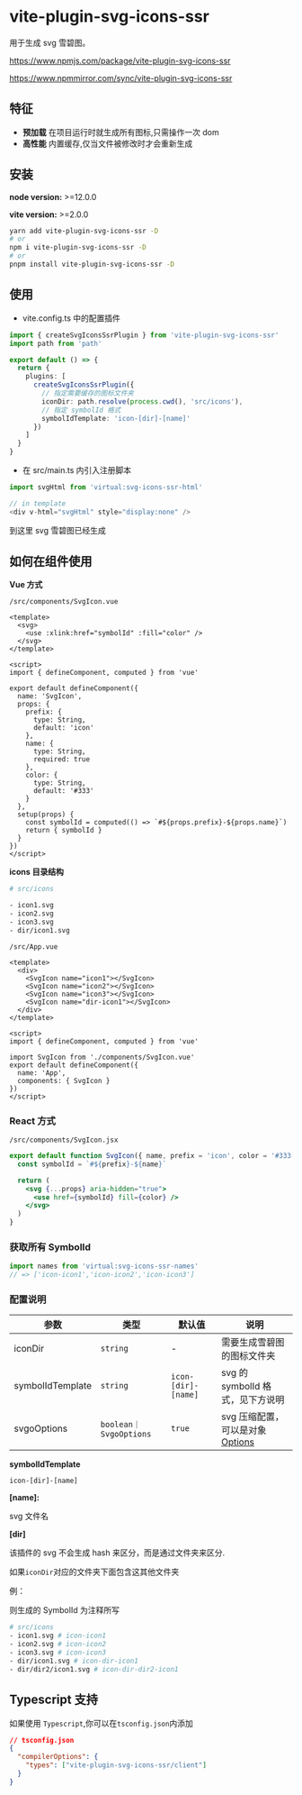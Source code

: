 # vite-plugin-svg-icons-ssr

用于生成 svg 雪碧图。

https://www.npmjs.com/package/vite-plugin-svg-icons-ssr

https://www.npmmirror.com/sync/vite-plugin-svg-icons-ssr

## 特征

- **预加载** 在项目运行时就生成所有图标,只需操作一次 dom
- **高性能** 内置缓存,仅当文件被修改时才会重新生成

## 安装

**node version:** >=12.0.0

**vite version:** >=2.0.0

```bash
yarn add vite-plugin-svg-icons-ssr -D
# or
npm i vite-plugin-svg-icons-ssr -D
# or
pnpm install vite-plugin-svg-icons-ssr -D
```

## 使用

- vite.config.ts 中的配置插件

```ts
import { createSvgIconsSsrPlugin } from 'vite-plugin-svg-icons-ssr'
import path from 'path'

export default () => {
  return {
    plugins: [
      createSvgIconsSsrPlugin({
        // 指定需要缓存的图标文件夹
        iconDir: path.resolve(process.cwd(), 'src/icons'),
        // 指定 symbolId 格式
        symbolIdTemplate: 'icon-[dir]-[name]'
      })
    ]
  }
}
```

- 在 src/main.ts 内引入注册脚本

```ts
import svgHtml from 'virtual:svg-icons-ssr-html'

// in template
<div v-html="svgHtml" style="display:none" />
```

到这里 svg 雪碧图已经生成

## 如何在组件使用

**Vue 方式**

`/src/components/SvgIcon.vue`

```vue
<template>
  <svg>
    <use :xlink:href="symbolId" :fill="color" />
  </svg>
</template>

<script>
import { defineComponent, computed } from 'vue'

export default defineComponent({
  name: 'SvgIcon',
  props: {
    prefix: {
      type: String,
      default: 'icon'
    },
    name: {
      type: String,
      required: true
    },
    color: {
      type: String,
      default: '#333'
    }
  },
  setup(props) {
    const symbolId = computed(() => `#${props.prefix}-${props.name}`)
    return { symbolId }
  }
})
</script>
```

**icons 目录结构**

```bash
# src/icons

- icon1.svg
- icon2.svg
- icon3.svg
- dir/icon1.svg
```

`/src/App.vue`

```vue
<template>
  <div>
    <SvgIcon name="icon1"></SvgIcon>
    <SvgIcon name="icon2"></SvgIcon>
    <SvgIcon name="icon3"></SvgIcon>
    <SvgIcon name="dir-icon1"></SvgIcon>
  </div>
</template>

<script>
import { defineComponent, computed } from 'vue'

import SvgIcon from './components/SvgIcon.vue'
export default defineComponent({
  name: 'App',
  components: { SvgIcon }
})
</script>
```

### **React 方式**

`/src/components/SvgIcon.jsx`

```jsx
export default function SvgIcon({ name, prefix = 'icon', color = '#333', ...props }) {
  const symbolId = `#${prefix}-${name}`

  return (
    <svg {...props} aria-hidden="true">
      <use href={symbolId} fill={color} />
    </svg>
  )
}
```

### 获取所有 SymbolId

```ts
import names from 'virtual:svg-icons-ssr-names'
// => ['icon-icon1','icon-icon2','icon-icon3']
```

### 配置说明

| 参数             | 类型                    | 默认值                | 说明                                                           |
| ---------------- | ---------------------- | ------------------- | -------------------------------------------------------------- |
| iconDir          | `string`               | -                   | 需要生成雪碧图的图标文件夹                                     |
| symbolIdTemplate | `string`               | `icon-[dir]-[name]` | svg 的 symbolId 格式，见下方说明                               |
| svgoOptions      | `boolean｜SvgoOptions` | `true`              | svg 压缩配置，可以是对象[Options](https://github.com/svg/svgo) |

**symbolIdTemplate**

`icon-[dir]-[name]`

**[name]:**

svg 文件名

**[dir]**

该插件的 svg 不会生成 hash 来区分，而是通过文件夹来区分.

如果`iconDir`对应的文件夹下面包含这其他文件夹

例：

则生成的 SymbolId 为注释所写

```bash
# src/icons
- icon1.svg # icon-icon1
- icon2.svg # icon-icon2
- icon3.svg # icon-icon3
- dir/icon1.svg # icon-dir-icon1
- dir/dir2/icon1.svg # icon-dir-dir2-icon1
```

## Typescript 支持

如果使用 `Typescript`,你可以在`tsconfig.json`内添加

```json
// tsconfig.json
{
  "compilerOptions": {
    "types": ["vite-plugin-svg-icons-ssr/client"]
  }
}
```
